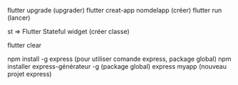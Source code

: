 flutter upgrade (upgrader)
flutter creat-app nomdelapp (créer)
flutter run (lancer)

st => Flutter Stateful widget (créer classe)

flutter clear

npm install -g express (pour utiliser comande express, package global)
npm installer express-générateur -g (package global)
express myapp (nouveau projet express)




